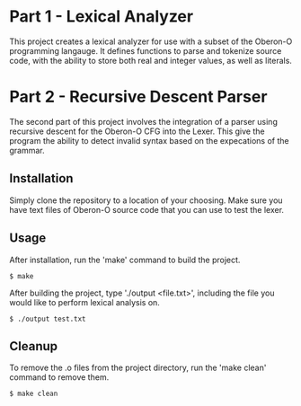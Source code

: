 # Part 1 - Lexical Analyzer

This project creates a lexical analyzer for use with a subset of the Oberon-O programming langauge.
It defines functions to parse and tokenize source code, with the ability to store both real and integer values,
as well as literals.

# Part 2 - Recursive Descent Parser
The second part of this project involves the integration of a parser using recursive descent for the Oberon-O CFG into the Lexer. This give the program the ability to detect invalid syntax based on the expecations of the grammar.

## Installation

Simply clone the repository to a location of your choosing.
Make sure you have text files of Oberon-O source code that you can use to test the lexer.

## Usage

After installation, run the 'make' command to build the project.

```
$ make
```

After building the project, type './output <file.txt>', including the file you would like to perform lexical analysis on.
```
$ ./output test.txt
```

## Cleanup

To remove the .o files from the project directory, run the 'make clean' command to remove them.

```
$ make clean
```
